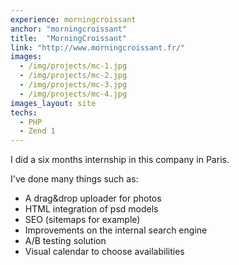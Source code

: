 ```yaml
---
experience: morningcroissant
anchor: "morningcroissant"
title:  "MorningCroissant"
link: "http://www.morningcroissant.fr/"
images:
  - /img/projects/mc-1.jpg
  - /img/projects/mc-2.jpg
  - /img/projects/mc-3.jpg
  - /img/projects/mc-4.jpg
images_layout: site
techs:
  - PHP
  - Zend 1
---
```


I did a six months internship in this company in Paris.

I've done many things such as:

 - A drag&amp;drop uploader for photos
 - HTML integration of psd models
 - SEO (sitemaps for example)
 - Improvements on the internal search engine
 - A/B testing solution
 - Visual calendar to choose availabilities
